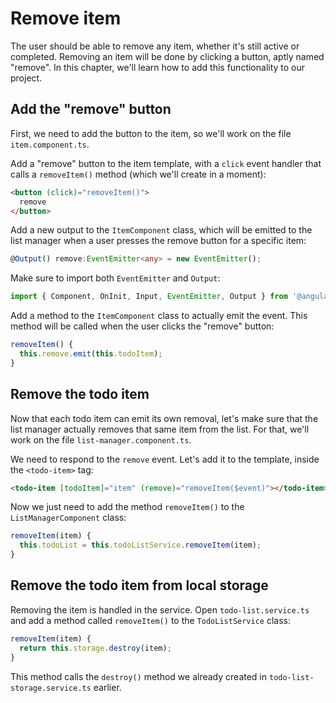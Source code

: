 # Remove item

The user should be able to remove any item, whether it's still active or completed. Removing an item will be done by clicking a button, aptly named "remove". In this chapter, we'll learn how to add this functionality to our project.

## Add the "remove" button

First, we need to add the button to the item, so we'll work on the file `item.component.ts`.

Add a "remove" button to the item template, with a `click` event handler that calls a `removeItem()` method (which we'll create in a moment):

```html
<button (click)="removeItem()">
  remove
</button>
```

Add a new output to the `ItemComponent` class, which will be emitted to the list manager when a user presses the remove button for a specific item:

```ts
@Output() remove:EventEmitter<any> = new EventEmitter();
```

Make sure to import both `EventEmitter` and `Output`:

```ts
import { Component, OnInit, Input, EventEmitter, Output } from '@angular/core';
```

Add a method to the `ItemComponent` class to actually emit the event. This method will be called when the user clicks the "remove" button:

```ts
removeItem() {
  this.remove.emit(this.todoItem);
}
```

## Remove the todo item

Now that each todo item can emit its own removal, let's make sure that the list manager actually removes that same item from the list. For that, we'll work on the file `list-manager.component.ts`.

We need to respond to the `remove` event. Let's add it to the template, inside the `<todo-item>` tag:

```html
<todo-item [todoItem]="item" (remove)="removeItem($event)"></todo-item>
```

Now we just need to add the method `removeItem()` to the `ListManagerComponent` class:

```ts
removeItem(item) {
  this.todoList = this.todoListService.removeItem(item);
}
```

## Remove the todo item from local storage

Removing the item is handled in the service. Open `todo-list.service.ts` and add a method called `removeItem()` to the `TodoListService` class:

```ts
removeItem(item) {
  return this.storage.destroy(item);
}
```

This method calls the `destroy()` method we already created in `todo-list-storage.service.ts` earlier.
